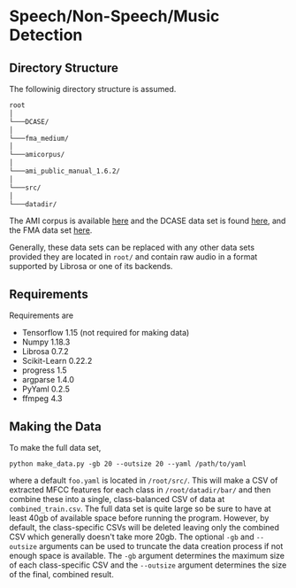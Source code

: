 # Speech/Non-Speech/Music Detection

## Directory Structure

The followinig directory structure is assumed.

```bash
root  
│  
└───DCASE/
│  
└───fma_medium/
│  
└───amicorpus/  
│  
└───ami_public_manual_1.6.2/  
│  
└───src/
│  
└───datadir/
```

The AMI corpus is available [here](http://groups.inf.ed.ac.uk/ami/download/) and the DCASE data set is found [here](https://zenodo.org/record/1247102#.XuYav2pKh26), and the FMA data set [here](https://github.com/mdeff/fma).

Generally, these data sets can be replaced with any other data sets provided they are located in `root/` and contain raw audio in a format supported by Librosa or one of its backends.

## Requirements

Requirements are

- Tensorflow 1.15 (not required for making data)
- Numpy 1.18.3
- Librosa 0.7.2
- Scikit-Learn 0.22.2
- progress 1.5
- argparse 1.4.0
- PyYaml 0.2.5
- ffmpeg 4.3

## Making the Data

To make the full data set,

`python make_data.py -gb 20 --outsize 20 --yaml /path/to/yaml`

where a default `foo.yaml` is located in `/root/src/`. This will make a CSV of extracted MFCC features for each class in `/root/datadir/bar/` and then combine these into a single, class-balanced CSV of data at `combined_train.csv`. The full data set is quite large so be sure to have at least 40gb of available space before running the program. However, by default, the class-specific CSVs will be deleted leaving only the combined CSV which generally doesn't take more 20gb. The optional `-gb` and `--outsize` arguments can be used to truncate the data creation process if not enough space is available. The `-gb` argument determines the maximum size of each class-specific CSV and the `--outsize` argument determines the size of the final, combined result.
